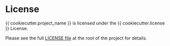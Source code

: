 # License

{{ cookiecutter.project_name }} is licensed under the {{ cookiecutter.license }} License.

Please see the full [LICENSE file](../LICENSE) at the root of the project for details.